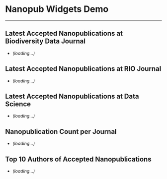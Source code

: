 # Nanopub Widgets Demo

---

## Latest Accepted Nanopublications at Biodiversity Data Journal

<ul>
<script type="module">
  import { query } from "https://a.knowledgepixels.com/js/nanopub-utils.js";
  query("RAv_j-NWU-lJO0w0xgSzqJwOl3ATWumHqsQhoa2QmR-qQ/get-latest-bdj-nanopubs", bdj_nanopubs_template);
</script>
<li class="nps_temp"><em>(loading...)</em></li>
<template id="bdj_nanopubs_template"><li><span class="nanopub_icon"></span> <a nps_attribute="href=np" target="_blank"><span nps_innerText=label></span></a>, by <a nps_user=mainAuthor>unknown authors</a><span nps_innerText=authorEtAl></span>, <span nps_innerText=date></span></li></template>
</ul>


## Latest Accepted Nanopublications at RIO Journal

<ul>
<script type="module">
  import { query } from "https://a.knowledgepixels.com/js/nanopub-utils.js";
  query("RAKYgzEn9t0GOPkHpP0s_fkAHPyQRQcMZXWUH3N5a9urw/get-latest-rio-nanopubs", rio_nanopubs_template);
</script>
<li class="nps_temp"><em>(loading...)</em></li>
<template id="rio_nanopubs_template"><li><span class="nanopub_icon"></span> <a nps_attribute="href=np" target="_blank"><span nps_innerText=label></span></a>, by <a nps_user=mainAuthor>unknown authors</a><span nps_innerText=authorEtAl></span>, <span nps_innerText=date></span></li></template>
</ul>


## Latest Accepted Nanopublications at Data Science

<ul>
<script type="module">
  import { query } from "https://a.knowledgepixels.com/js/nanopub-utils.js";
  query("RAWs8m60l7Qk6P0RHhoZK_6cSMzuGO27zLYiZF-QnkhAg/get-latest-ds-nanopubs", ds_nanopubs_template);
</script>
<li class="nps_temp"><em>(loading...)</em></li>
<template id="ds_nanopubs_template"><li><span class="nanopub_icon"></span> <a nps_attribute="href=np" target="_blank"><span nps_innerText=label></span></a>, by <a nps_user=mainAuthor>unknown authors</a><span nps_innerText=authorEtAl></span>, <span nps_innerText=date></span></li></template>
</ul>


## Nanopublication Count per Journal

<ul>
<script type="module">
  import { query } from "https://a.knowledgepixels.com/js/nanopub-utils.js";
  query("RAAllx86xmfVXUeOsduOTdl2RdekO5MjYRUM-JOFSfbVM/get-np-count-per-journal", nanopub_count_template);
</script>
<li class="nps_temp"><em>(loading...)</em></li>
<template id="nanopub_count_template"><li><span nps_innerText=journal></span>: <span nps_innerText=npcount></span></li></template>
</ul>


## Top 10 Authors of Accepted Nanopublications

<ul>
<script type="module">
  import { query } from "https://a.knowledgepixels.com/js/nanopub-utils.js";
  query("RACx9IgQMsU3UZqrGlYk6efLg5jJTFldTrXypwTTJbo40/get-top-authors", top_authors_template);
</script>
<li class="nps_temp"><em>(loading...)</em></li>
<template id="top_authors_template"><li><a nps_user=author></a>: <span nps_innerText=npcount></span></li></template>
</ul>

